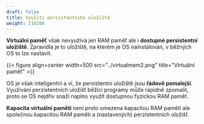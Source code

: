```yaml
---
draft: false
title: Využití persistentního uložiště
weight: 210200
---
```


**Virtuální paměť** však nevyužívá jen RAM paměť ale i **dostupné persistentní uložiště**. Zpravidla je to uložiště, na kterém je OS nainstalován, v běžných OS to lze nastavit.

{{< figure align=center width=500 src="../virtualmem2.png" title="Virtuální paměť" >}}

OS je však inteligentní a ví, že persistentní uložiště jsou **řádově pomalejší**. Využívání perzistentních uložišť běžící programy může rapidně zpomalit, proto se OS nejdřív snaží naplno využít dostupnou fyzickou RAM paměť.

**Kapacita virtuální paměti** není proto omezena kapacitou RAM pamětí ale společnou kapacitou RAM paměti a (nastavených) perzistentních uložišť.
